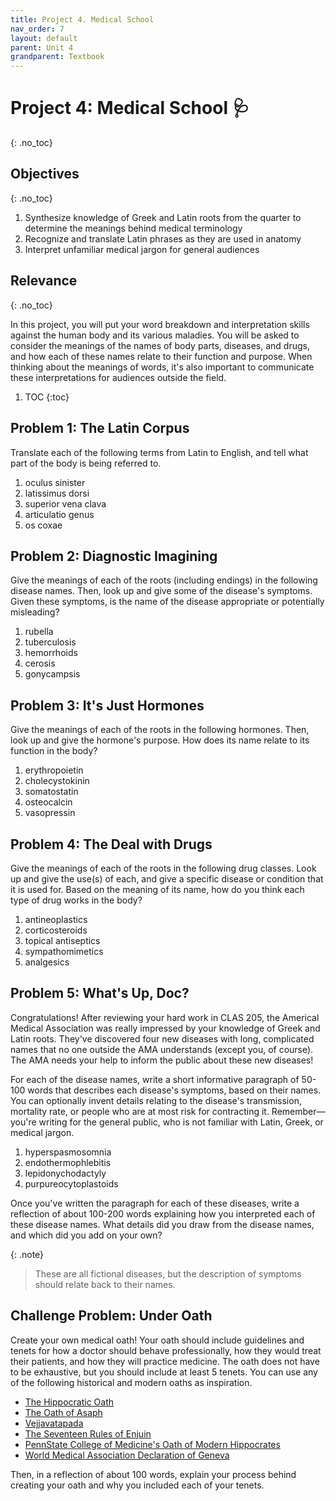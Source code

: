 ```yaml
---
title: Project 4. Medical School
nav_order: 7
layout: default
parent: Unit 4
grandparent: Textbook
---
```


# Project 4: Medical School 🩺
{: .no_toc}

## Objectives
{: .no_toc}
1. Synthesize knowledge of Greek and Latin roots from the quarter to determine the meanings behind medical terminology
2. Recognize and translate Latin phrases as they are used in anatomy
3. Interpret unfamiliar medical jargon for general audiences

## Relevance
{: .no_toc}

In this project, you will put your word breakdown and interpretation skills against the human body and its various maladies. You will be asked to consider the meanings of the names of body parts, diseases, and drugs, and how each of these names relate to their function and purpose. When thinking about the meanings of words, it's also important to communicate these interpretations for audiences outside the field.

1. TOC
{:toc}

## Problem 1: The Latin Corpus

Translate each of the following terms from Latin to English, and tell what part of the body is being referred to.

1. oculus sinister
2. latissimus dorsi
3. superior vena clava
4. articulatio genus
5. os coxae

## Problem 2: Diagnostic Imagining

Give the meanings of each of the roots (including endings) in the following disease names. Then, look up and give some of the disease's symptoms. Given these symptoms, is the name of the disease appropriate or potentially misleading?

1. rubella
2. tuberculosis
3. hemorrhoids
4. cerosis
5. gonycampsis

## Problem 3: It's Just Hormones

Give the meanings of each of the roots in the following hormones. Then, look up and give the hormone's purpose. How does its name relate to its function in the body?

1. erythropoietin
2. cholecystokinin
3. somatostatin
4. osteocalcin
5. vasopressin

## Problem 4: The Deal with Drugs

Give the meanings of each of the roots in the following drug classes. Look up and give the use(s) of each, and give a specific disease or condition that it is used for. Based on the meaning of its name, how do you think each type of drug works in the body?

1. antineoplastics
2. corticosteroids
3. topical antiseptics
4. sympathomimetics
5. analgesics

## Problem 5: What's Up, Doc?

Congratulations! After reviewing your hard work in CLAS 205, the Americal Medical Association was really impressed by your knowledge of Greek and Latin roots. They've discovered four new diseases with long, complicated names that no one outside the AMA understands (except you, of course). The AMA needs your help to inform the public about these new diseases!

For each of the disease names, write a short informative paragraph of 50-100 words that describes each disease's symptoms, based on their names. You can optionally invent details relating to the disease's transmission, mortality rate, or people who are at most risk for contracting it. Remember&mdash; you're writing for the general public, who is not familiar with Latin, Greek, or medical jargon.

1. hyperspasmosomnia
2. endothermophlebitis
3. lepidonychodactyly
4. purpureocytoplastoids

Once you've written the paragraph for each of these diseases, write a reflection of about 100-200 words explaining how you interpreted each of these disease names. What details did you draw from the disease names, and which did you add on your own?

{: .note}
> These are all fictional diseases, but the description of symptoms should relate back to their names.

## Challenge Problem: Under Oath

Create your own medical oath! Your oath should include guidelines and tenets for how a doctor should behave professionally, how they would treat their patients, and how they will practice medicine. The oath does not have to be exhaustive, but you should include at least 5 tenets. You can use any of the following historical and modern oaths as inspiration.

- [The Hippocratic Oath](https://www.perseus.tufts.edu/hopper/text?doc=Perseus%3atext%3a1999.01.0252)
- [The Oath of Asaph](https://en.wikipedia.org/wiki/Sefer_Refuot#Oath_of_Asaph_text)
- [Vejjavatapada](https://en.wikipedia.org/wiki/Vejjavatapada#English_Translation)
- [The Seventeen Rules of Enjuin](https://en.wikipedia.org/wiki/Seventeen_Rules_of_Enjuin)
- [PennState College of Medicine's Oath of Modern Hippocrates](https://students.med.psu.edu/md-students/oath/)
- [World Medical Association Declaration of Geneva](https://www.wma.net/policies-post/wma-declaration-of-geneva/)

Then, in a reflection of about 100 words, explain your process behind creating your oath and why you included each of your tenets.

<!-- - What do these oaths have in common? Do these align with "universal" ethical values in medical practice?
- How do these oaths differ? Consider the historical, cultural, and religious contexts surrounding each oath. What might these differences tell you about the identity of a doctor in each culture?
- Do the tenets of each oath align with how you think doctors should act professionally? Why or why not? -->